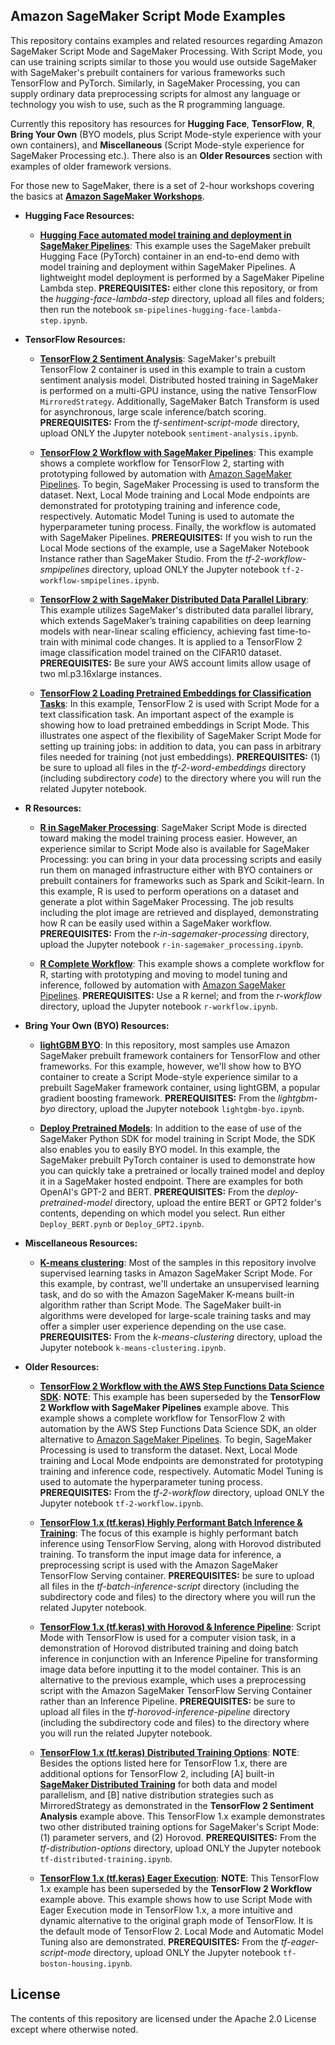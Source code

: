 ## Amazon SageMaker Script Mode Examples

This repository contains examples and related resources regarding Amazon SageMaker Script Mode and SageMaker Processing. With Script Mode, you can use training scripts similar to those you would use outside SageMaker with SageMaker's prebuilt containers for various frameworks such TensorFlow and PyTorch.  Similarly, in SageMaker Processing, you can supply ordinary data preprocessing scripts for almost any language or technology you wish to use, such as the R programming language.  

Currently this repository has resources for **Hugging Face**, **TensorFlow**, **R**, **Bring Your Own** (BYO models, plus Script Mode-style experience with your own containers), and **Miscellaneous** (Script Mode-style experience for SageMaker Processing etc.). There also is an **Older Resources** section with examples of older framework versions.  

For those new to SageMaker, there is a set of 2-hour workshops covering the basics at [**Amazon SageMaker Workshops**](https://github.com/awslabs/amazon-sagemaker-workshop).

- **Hugging Face Resources:**

  - [**Hugging Face automated model training and deployment in SageMaker Pipelines**](hugging-face-lambda-step):  This example uses the SageMaker prebuilt Hugging Face (PyTorch) container in an end-to-end demo with model training and deployment within SageMaker Pipelines.  A lightweight model deployment is performed by a SageMaker Pipeline Lambda step.  **PREREQUISITES:**  either clone this repository, or from the *hugging-face-lambda-step* directory, upload all files and folders; then run the notebook `sm-pipelines-hugging-face-lambda-step.ipynb`.

- **TensorFlow Resources:**  

  - [**TensorFlow 2 Sentiment Analysis**](tf-sentiment-script-mode):  SageMaker's prebuilt TensorFlow 2 container is used in this example to train a custom sentiment analysis model. Distributed hosted training in SageMaker is performed on a multi-GPU instance, using the native TensorFlow `MirroredStrategy`.  Additionally, SageMaker Batch Transform is used for asynchronous, large scale inference/batch scoring. **PREREQUISITES:**  From the *tf-sentiment-script-mode* directory, upload ONLY the Jupyter notebook `sentiment-analysis.ipynb`.  

  - [**TensorFlow 2 Workflow with SageMaker Pipelines**](tf-2-workflow-smpipelines):  This example shows a complete workflow for TensorFlow 2, starting with prototyping followed by automation with [Amazon SageMaker Pipelines](https://aws.amazon.com/sagemaker/pipelines).  To begin, SageMaker Processing is used to transform the dataset.  Next, Local Mode training and Local Mode endpoints are demonstrated for prototyping training and inference code, respectively.  Automatic Model Tuning is used to automate the hyperparameter tuning process.  Finally, the workflow is automated with SageMaker Pipelines.  **PREREQUISITES:** If you wish to run the Local Mode sections of the example, use a SageMaker Notebook Instance rather than SageMaker Studio.  From the *tf-2-workflow-smpipelines* directory, upload ONLY the Jupyter notebook `tf-2-workflow-smpipelines.ipynb`.  
  
  - [**TensorFlow 2 with SageMaker Distributed Data Parallel Library**](tf-2-data-parallelism):  This example utilizes SageMaker's distributed data parallel library, which extends SageMaker’s training capabilities on deep learning models with near-linear scaling efficiency, achieving fast time-to-train with minimal code changes.  It is applied to a TensorFlow 2 image classification model trained on the CIFAR10 dataset.  **PREREQUISITES:**  Be sure your AWS account limits allow usage of two ml.p3.16xlarge instances.  
  
  - [**TensorFlow 2 Loading Pretrained Embeddings for Classification Tasks**](tf-2-word-embeddings): In this example, TensorFlow 2 is used with Script Mode for a text classification task. An important aspect of the example is showing how to load pretrained embeddings in Script Mode. This illustrates one aspect of the flexibility of SageMaker Script Mode for setting up training jobs: in addition to data, you can pass in arbitrary files needed for training (not just embeddings).  **PREREQUISITES:**  (1) be sure to upload all files in the *tf-2-word-embeddings* directory (including subdirectory *code*) to the directory where you will run the related Jupyter notebook.
  
- **R Resources:** 

   - [**R in SageMaker Processing**](r-in-sagemaker-processing): SageMaker Script Mode is directed toward making the model training process easier.  However, an experience similar to Script Mode also is available for SageMaker Processing:  you can bring in your data processing scripts and easily run them on managed infrastructure either with BYO containers or prebuilt containers for frameworks such as Spark and Scikit-learn.  In this example, R is used to perform operations on a dataset and generate a plot within SageMaker Processing.  The job results including the plot image are retrieved and displayed, demonstrating how R can be easily used within a SageMaker workflow. **PREREQUISITES:**  From the *r-in-sagemaker-processing* directory, upload the Jupyter notebook `r-in-sagemaker_processing.ipynb`.
   
   - [**R Complete Workflow**](r-workflow):  This example shows a complete workflow for R, starting with prototyping and moving to model tuning and inference, followed by automation with [Amazon SageMaker Pipelines](https://aws.amazon.com/sagemaker/pipelines).  **PREREQUISITES:**  Use a R kernel; and from the *r-workflow* directory, upload the Jupyter notebook `r-workflow.ipynb`.
  
- **Bring Your Own (BYO) Resources:**  

  - [**lightGBM BYO**](lightgbm-byo): In this repository, most samples use Amazon SageMaker prebuilt framework containers for TensorFlow and other frameworks.  For this example, however, we'll show how to BYO container to create a Script Mode-style experience similar to a prebuilt SageMaker framework container, using lightGBM, a popular gradient boosting framework.  **PREREQUISITES:**  From the *lightgbm-byo* directory, upload the Jupyter notebook `lightgbm-byo.ipynb`.

  - [**Deploy Pretrained Models**](deploy-pretrained-model):  In addition to the ease of use of the SageMaker Python SDK for model training in Script Mode, the SDK also enables you to easily BYO model.  In this example, the SageMaker prebuilt PyTorch container is used to demonstrate how you can quickly take a pretrained or locally trained model and deploy it in a SageMaker hosted endpoint. There are examples for both OpenAI's GPT-2 and BERT. **PREREQUISITES:**  From the *deploy-pretrained-model* directory, upload the entire BERT or GPT2 folder's contents, depending on which model you select. Run either `Deploy_BERT.pynb` or `Deploy_GPT2.ipynb`.  


- **Miscellaneous Resources:**  

  - [**K-means clustering**](k-means-clustering): Most of the samples in this repository involve supervised learning tasks in Amazon SageMaker Script Mode.  For this example, by contrast, we'll undertake an unsupervised learning task, and do so with the Amazon SageMaker K-means built-in algorithm rather than Script Mode.  The SageMaker built-in algorithms were developed for large-scale training tasks and may offer a simpler user experience depending on the use case.  **PREREQUISITES:**  From the *k-means-clustering* directory, upload the Jupyter notebook `k-means-clustering.ipynb`.


- **Older Resources:**  

  - [**TensorFlow 2 Workflow with the AWS Step Functions Data Science SDK**](tf-2-workflow):  **NOTE**:  This example has been superseded by the **TensorFlow 2 Workflow with SageMaker Pipelines** example above. This example shows a complete workflow for TensorFlow 2 with automation by the AWS Step Functions Data Science SDK, an older alternative to [Amazon SageMaker Pipelines](https://aws.amazon.com/sagemaker/pipelines).  To begin, SageMaker Processing is used to transform the dataset.  Next, Local Mode training and Local Mode endpoints are demonstrated for prototyping training and inference code, respectively.  Automatic Model Tuning is used to automate the hyperparameter tuning process.  **PREREQUISITES:**  From the *tf-2-workflow* directory, upload ONLY the Jupyter notebook `tf-2-workflow.ipynb`.  
  
  - [**TensorFlow 1.x (tf.keras) Highly Performant Batch Inference & Training**](tf-batch-inference-script):  The focus of this example is highly performant batch inference using TensorFlow Serving, along with Horovod distributed training. To transform the input image data for inference, a preprocessing script is used with the Amazon SageMaker TensorFlow Serving container.  **PREREQUISITES:**  be sure to upload all files in the *tf-batch-inference-script* directory (including the subdirectory code and files) to the directory where you will run the related Jupyter notebook.  

  - [**TensorFlow 1.x (tf.keras) with Horovod & Inference Pipeline**](tf-horovod-inference-pipeline):  Script Mode with TensorFlow is used for a computer vision task, in a demonstration of Horovod distributed training and doing batch inference in conjunction with an Inference Pipeline for transforming image data before inputting it to the model container. This is an alternative to the previous example, which uses a preprocessing script with the Amazon SageMaker TensorFlow Serving Container rather than an Inference Pipeline. **PREREQUISITES:**  be sure to upload all files in the *tf-horovod-inference-pipeline* directory (including the subdirectory code and files) to the directory where you will run the related Jupyter notebook.  

  
  - [**TensorFlow 1.x (tf.keras) Distributed Training Options**](tf-distribution-options): **NOTE**:  Besides the options listed here for TensorFlow 1.x, there are additional options for TensorFlow 2, including [A] built-in [**SageMaker Distributed Training**](https://aws.amazon.com/sagemaker/distributed-training/) for both data and model parallelism, and [B] native distribution strategies such as MirroredStrategy as demonstrated in the **TensorFlow 2 Sentiment Analysis** example above. This TensorFlow 1.x example demonstrates two other distributed training options for SageMaker's Script Mode:  (1) parameter servers, and (2) Horovod. **PREREQUISITES:**  From the *tf-distribution-options* directory, upload ONLY the Jupyter notebook `tf-distributed-training.ipynb`.

  - [**TensorFlow 1.x (tf.keras) Eager Execution**](tf-eager-script-mode):  **NOTE**:  This TensorFlow 1.x example has been superseded by the **TensorFlow 2 Workflow** example above.  This example shows how to use Script Mode with Eager Execution mode in TensorFlow 1.x, a more intuitive and dynamic alternative to the original graph mode of TensorFlow.  It is the default mode of TensorFlow 2.  Local Mode and Automatic Model Tuning also are demonstrated. **PREREQUISITES:**  From the *tf-eager-script-mode* directory, upload ONLY the Jupyter notebook `tf-boston-housing.ipynb`.  


  
## License

The contents of this repository are licensed under the Apache 2.0 License except where otherwise noted.
